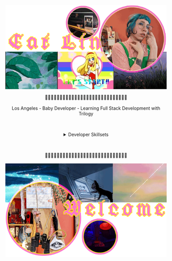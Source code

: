 
<p align="center">
  <img align="center" src="https://raw.githubusercontent.com/cat-lin-morgan/cat-lin-morgan/master/assets/catheadbottombanner.gif" alt="This is the top banner and portrait of Cat.">
  <br/><br/>
  🌷🌷🌷🌷🌷🌷🌷🌷🌷🌷🌷🌷🌷🌷🌷🌷🌷🌷🌷🌷🌷🌷🌷🌷🌷🌷🌷🌷
  <br/><br/>
  Los Angeles - Baby Developer - Learning Full Stack Development with Trilogy
</p>
<br/><br/>
<!-- develping in -->
<details align="center">
  <summary>Developer Skillsets</summary>
  <p>Languages I write in:<br />
  HTML, CSS, and Javascript.
  <br/><br/><img src='https://github-readme-stats.vercel.app/api/top-langs/?username=cat-lin-morgan&layout=compact&theme=highcontrast'/><br/><br/>
  Experienced with libraries, frameworks, and runtime environments such as:<br/>
  jQuery, Moment, Node.js, Bootstrap, Materlize, JSON.
  </p>
</details>
<br/><br/>
<p align="center">
  🌷🌷🌷🌷🌷🌷🌷🌷🌷🌷🌷🌷🌷🌷🌷🌷🌷🌷🌷🌷🌷🌷🌷🌷🌷🌷🌷🌷
  <br/><br/>
  <img align="center" src="https://raw.githubusercontent.com/cat-lin-morgan/cat-lin-morgan/master/assets/welcomebanner2.gif" alt="Welcome banner">
  <br/><br/>
</p>

